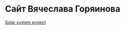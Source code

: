 # Сайт Вячеслава Горяинова
[Solar system project](https://gorinich666.github.io/projects/Solar_system/)
